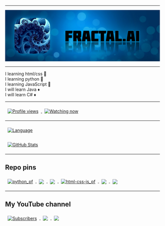 <hr>
<a href="https://raw.githubusercontent.com/fractalzer/fractalzer/main/20211016_160610.jpg">
  <img src="20211016_160610.jpg">
</a>
<hr>
I learning html/css 🔶<br>
I learning python 🔶<br>
I learning JavaScript 🔶<br>
I will learn Java ♦️<br>
I will learn C# ♦️
<hr>
<a href="https://github.com/fractalzer">
  <img align="center" style="margin:0.5rem" src="https://gpvc.arturio.dev/fractalzer" alt="Profile views" />
</a>
<a href="https://github.com/fractalzer">
  <img align="center" style="margin:0.5rem" src="https://img.shields.io/github/watchers/fractalzer/fractalzer?color=00&label=Watching%20now" alt="Watching now" />
</a>
<hr>
<a href="https://github.com/fractalzer">
  <img align="center" style="margin:0.5rem" src="https://github-readme-stats.vercel.app/api/top-langs/?username=fractalzer&theme=white&title_color=000000&text_color=000000&layout=compact" alt="Language" />
</a>
<p></p>
<a href="https://github.com/fractalzer">
  <img align="center" style="margin:0.5rem" src="https://github-readme-stats.vercel.app/api?username=fractalzer&show_icons=true&line_height=27&count_private=true&title_color=000000&text_color=000000&icon_color=000000&bg_color=ffffff" alt="GitHub Stats" />
</a>
<hr>
<h2>Repo pins</h2>
<a href="https://github.com/fractalzer/python_pf">
  <img align="center" style="margin:0.5rem" src="https://img.shields.io/badge/fractalzer/-python__pf-brightgreenxt_color=000000&icon_color=ff0000&bg_color=0?style=flat-square&logo=python" alt="python_pf">
  <img align="center" style="margin:0.5rem" src="https://img.shields.io/github/stars/fractalzer/python_pf?color=0&label=%E2%98%85&style=flat-square">
  <img align="center" style="margin:0.5rem" src="https://img.shields.io/github/forks/fractalzer/python_pf?color=0&label=%CE%A8&style=flat-square">
</a>
<a href="https://github.com/fractalzer/html-css-js_pf">
  <img align="center" style="margin:0.5rem" src="https://img.shields.io/badge/fractalzer/-html css js__pf-brightgreenxt_color=000000&icon_color=ff0000&bg_color=0" alt="html-css-js_pf">
  <img align="center" style="margin:0.5rem" src="https://img.shields.io/github/stars/fractalzer/html-css-js_pf?color=0&label=%E2%98%85&style=flat-square">
  <img align="center" style="margin:0.5rem" src="https://img.shields.io/github/forks/fractalzer/html-css-js_pf?color=0&label=%CE%A8&style=flat-square">
</a>
<hr>
<h2>My YouTube channel</h2>
<a href="https://www.youtube.com/channel/UCRZv2vv8h8I7pLeFSzAQFFw">
  <img align="center" style="margin:0.5rem" src="https://img.shields.io/youtube/channel/subscribers/UCRZv2vv8h8I7pLeFSzAQFFw?style=flat-square" alt="Subscribers">
  <img align="center" style="margin:0.5rem" src="https://img.shields.io/youtube/channel/views/UCRZv2vv8h8I7pLeFSzAQFFw?style=flat-square">
  <img align="center" style="margin:0.5rem" src="https://img.shields.io/badge/video-1-red?style=flat-square">
</a>
